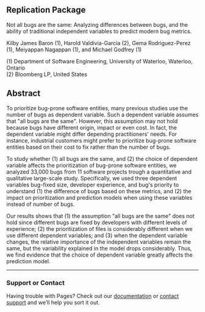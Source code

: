 




## Replication Package

Not all bugs are the same: Analyzing differences between bugs, and the ability of traditional independent variables to predict modern bug metrics.

Kilby James Baron (1), Harold Valdivia-Garcia (2), Gema Rodriguez-Perez (1), Meiyappan Nagappan (1), and Michael Godfrey (1)

(1) Department of Software Engineering, University of Waterloo, Waterloo, Ontario  
(2) Bloomberg LP, United States


## Abstract

To prioritize bug-prone software entities, many previous studies use the number of bugs as dependent variable. Such a dependent variable assumes that "all bugs are the same". However, this assumption may not hold because bugs have different origin, impact or even cost. In fact, the dependent variable might differ depending practitioners' needs. For instance, industrial customers might prefer to prioritize bug-prone software entities based on their cost to fix rather than the number of bugs.

To study whether (1) all bugs are the same, and (2) the choice of dependent variable affects the prioritization of bug-prone software entities, we analyzed 33,000 bugs from 11 software projects trough a quantitative and qualitative large-scale study. Specifically, we used three dependent variables bug-fixed size, developer experience, and bug's priority to understand (1) the difference of bugs based on these metrics, and (2) the impact on prioritization and prediction models when using these variables instead of number of bugs.

Our results shows that (1) the assumption "all bugs are the same" does not hold since different bugs are fixed by developers with different levels of experience; (2) the prioritization of files is considerably different when we use different dependent variables; and (3) when the dependent variable changes, the relative importance of the independent variables remain the same, but the variability explained in the model drops considerably. Thus, we find evidence that the choice of dependent variable greatly affects the prediction model.

---



### Support or Contact

Having trouble with Pages? Check out our [documentation](https://help.github.com/categories/github-pages-basics/) or [contact support](https://github.com/contact) and we’ll help you sort it out.
